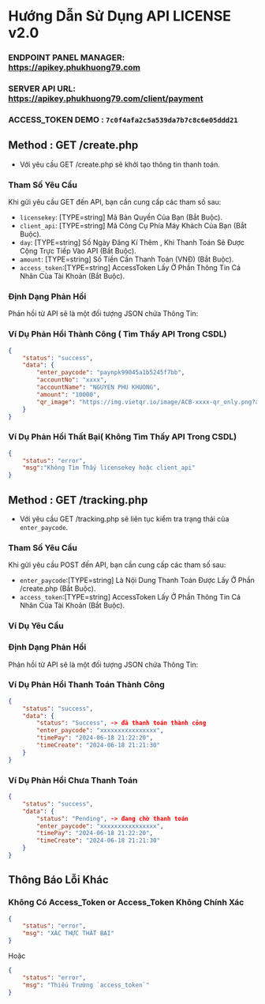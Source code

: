 # Hướng Dẫn Sử Dụng API LICENSE v2.0

### ENDPOINT PANEL MANAGER: <a href="https://apikey.phukhuong79.com" target="_blank" >https://apikey.phukhuong79.com</a>

### SERVER API URL: https://apikey.phukhuong79.com/client/payment

### ACCESS_TOKEN DEMO : `7c0f4afa2c5a539da7b7c8c6e05ddd21`

## Method : GET /create.php
- Với yêu cầu GET /create.php sẽ khởi tạo thông tin thanh toán.
### Tham Số Yêu Cầu
Khi gửi yêu cầu GET đến API, bạn cần cung cấp các tham số sau:

- `licensekey`: [TYPE=string] Mã Bản Quyền Của Bạn (Bắt Buộc). 
- `client_api`: [TYPE=string] Mã Công Cụ Phía Máy Khách Của Bạn (Bắt Buộc).
- `day`: [TYPE=string] Số Ngày Đăng Kí Thêm , Khi Thanh Toán Sẽ Được Cộng Trực Tiếp Vào API (Bắt Buộc).
- `amount`: [TYPE=string] Số Tiền Cần Thanh Toán (VNĐ) (Bắt Buộc).
- `access_token`:[TYPE=string] AccessToken Lấy Ở Phần Thông Tin Cá Nhân Của Tài Khoản (Bắt Buộc).

### Định Dạng Phản Hồi
Phản hồi từ API sẽ là một đối tượng JSON chứa Thông Tin:

### Ví Dụ Phản Hồi Thành Công ( Tìm Thấy API Trong CSDL)
```json
{
    "status": "success",
    "data": {
        "enter_paycode": "paynpk99045a1b5245f7bb",
        "accountNo": "xxxx",
        "accountName": "NGUYEN PHU KHUONG",
        "amount": "10000",
        "qr_image": "https://img.vietqr.io/image/ACB-xxxx-qr_only.png?amount=10000&addInfo=paynpk99045a1b5245f7bb&accountName=NGUYEN PHU KHUONG"
    }
}
```
### Ví Dụ Phản Hồi Thất Bại( Không Tìm Thấy API Trong CSDL)
```json
{
    "status": "error",
    "msg":"Không Tìm Thấy licensekey hoặc client_api"
}
```

## Method : GET /tracking.php
- Với yêu cầu GET /tracking.php sẽ liên tục kiểm tra trạng thái của `enter_paycode`.
### Tham Số Yêu Cầu
Khi gửi yêu cầu POST đến API, bạn cần cung cấp các tham số sau:

- `enter_paycode`:[TYPE=string] Là Nội Dung Thanh Toán Được Lấy Ở Phần /create.php  (Bắt Buộc).
- `access_token`:[TYPE=string] AccessToken Lấy Ở Phần Thông Tin Cá Nhân Của Tài Khoản (Bắt Buộc).

### Ví Dụ Yêu Cầu

### Định Dạng Phản Hồi
Phản hồi từ API sẽ là một đối tượng JSON chứa Thông Tin:

### Ví Dụ Phản Hồi Thanh Toán Thành Công
```json
{
    "status": "success",
    "data": {
        "status": "Success", -> đã thanh toán thành công
        "enter_paycode": "xxxxxxxxxxxxxxxx",
        "timePay": "2024-06-18 21:22:20",
        "timeCreate": "2024-06-18 21:21:30"
    }
}
```
### Ví Dụ Phản Hồi Chưa Thanh Toán
```json
{
    "status": "success",
    "data": {
        "status": "Pending", -> đang chờ thanh toán
        "enter_paycode": "xxxxxxxxxxxxxxxx",
        "timePay": "2024-06-18 21:22:20",
        "timeCreate": "2024-06-18 21:21:30"
    }
}
```

## Thông Báo Lỗi Khác 
### Không Có Access_Token or Access_Token Không Chính Xác
```json
{
    "status": "error",
    "msg": "XÁC THỰC THẤT BẠI"
}
```
Hoặc
```json
{
    "status": "error",
    "msg": "Thiếu Trường `access_token`"
}
```
